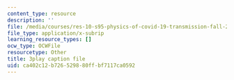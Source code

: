 ```yaml
---
content_type: resource
description: ''
file: /media/courses/res-10-s95-physics-of-covid-19-transmission-fall-2020/ca402c12b726529880ffbf7117ca0592_o75BCkQL5Co.vtt
file_type: application/x-subrip
learning_resource_types: []
ocw_type: OCWFile
resourcetype: Other
title: 3play caption file
uid: ca402c12-b726-5298-80ff-bf7117ca0592
---
```

